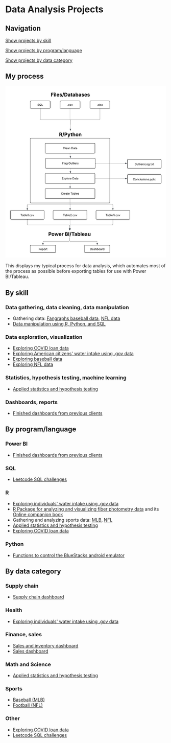 # Data Analysis Projects

## Navigation

[Show projects by skill](#by-skill)  

[Show projects by program/language](#by-programlanguage) 

[Show projects by data category](#by-data-category)

## My process

![Process](images/data_pipeline.jpeg)

This displays my typical process for data analysis, which automates most of the process as possible before exporting tables for use with Power BI/Tableau. 

## By skill

### Data gathering, data cleaning, data manipulation

* Gathering data: [Fangraphs baseball data](https://github.com/atamalu/Scraping-Fangraphs), [NFL data](https://github.com/atamalu/Intro-to-NFL-Data?tab=readme-ov-file)
* [Data manipulation using R, Python, and SQL](https://github.com/atamalu123/data_manipulation_practice)

### Data exploration, visualization

* [Exploring COVID loan data](https://github.com/atamalu/covid_loans)
* [Exploring American citizens' water intake using .gov data](https://github.com/atamalu123/NHANES)
* [Exploring baseball data](https://github.com/atamalu/Scraping-Fangraphs/blob/master/Pt_3_Data_Exploration.md)
* [Exploring NFL data](https://github.com/atamalu/Intro-to-NFL-Data/blob/master/Week_1_Exploration_All.md)

### Statistics, hypothesis testing, machine learning

* [Applied statistics and hypothesis testing](https://github.com/atamalu/Applied-Stats-Sims)

### Dashboards, reports

* [Finished dashboards from previous clients](https://github.com/atamalu123/dashboards)

## By program/language

### Power BI

* [Finished dashboards from previous clients](https://github.com/atamalu123/dashboards)

### SQL

* [Leetcode SQL challenges](https://github.com/atamalu123/data_manipulation_practice)

### R

* [Exploring individuals' water intake using .gov data](https://github.com/atamalu123/NHANES)
* [R Package for analyzing and visualizing fiber photometry data](https://github.com/atamalu/fluoR) and its [Online companion book](https://bookdown.org/anta8363/fluoR_bookdown/)
* Gathering and analyzing sports data: [MLB](https://github.com/atamalu/Scraping-Fangraphs), [NFL](https://github.com/atamalu/Intro-to-NFL-Data)
* [Applied statistics and hypothesis testing](https://github.com/atamalu/Applied-Stats-Sims)
* [Exploring COVID loan data](https://github.com/atamalu/covid_loans)

### Python

*  [Functions to control the BlueStacks android emulator](https://github.com/atamalu/BlueStacksADB)

## By data category

### Supply chain

* [Supply chain dashboard](https://github.com/atamalu123/dashboards/blob/main/supply_chain_management.jpg)

### Health

* [Exploring individuals' water intake using .gov data](https://github.com/atamalu123/NHANES)

### Finance, sales

* [Sales and inventory dashboard](https://github.com/atamalu123/dashboards/blob/main/sales_and_inventory.jpg)
* [Sales dashboard](https://github.com/atamalu123/dashboards/blob/main/supply_chain_and_sales.jpg)

### Math and Science

* [Applied statistics and hypothesis testing](https://github.com/atamalu/Applied-Stats-Sims)

### Sports

* [Baseball (MLB)](https://github.com/atamalu/Scraping-Fangraphs)
* [Football (NFL)](https://github.com/atamalu/Intro-to-NFL-Data)

### Other

* [Exploring COVID loan data](https://github.com/atamalu/covid_loans)
* [Leetcode SQL challenges](https://github.com/atamalu123/data_manipulation_practice)

